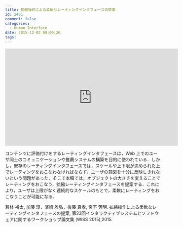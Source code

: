 ```yaml
---
title: 拡縮操作による柔軟なレーティングインタフェースの提案
id: 2451
comment: false
categories:
  - Human Interface
date: 2015-12-02 00:00:26
tags:
---
```



<iframe width="560" height="315" src="https://www.youtube.com/embed/fkErskRhS6k" frameborder="0" allowfullscreen></iframe>



コンテンツに評価付けをするレーティングインタフェースは，Web 上でのユーザ同士のコミュニケーションや推薦システムの構築を目的に使われている．しかし，既存のレーティングインタフェースでは，スケールや上下限が決められた上でレーティングをおこなわなければならず，ユーザの意図を十分に反映しきれないという問題があった．そこで本稿では，オブジェクトの大きさを変えることでレーティングをおこなう，拡縮レーティングインタフェースを提案する．これにより，ユーザは上限がなく連続的なスケールのもとで，柔軟にレーティングをおこなうことが可能になる．

若林 裕太, 加藤 淳，濱崎 雅弘，後藤 真孝, 宮下 芳明. 拡縮操作による柔軟なレーティングインタフェースの提案, 第23回インタラクティブシステムとソフトウェアに関するワークショップ論文集 (WISS 2015),2015.
